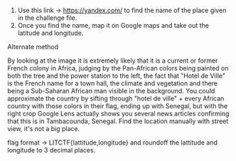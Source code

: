 1. Use this link -> https://yandex.com/ to find the name of the place given in the challenge file.
2. Once you find the name, map it on Google maps and take out the latitude and longitude.

Alternate method

By looking at the image it is extremely likely that it is a current or former French colony in Africa, judging by the Pan-African colors being painted on both the tree and the power station to the left, the fact that "Hotel de Ville" is the French name for a town hall, the climate and vegetation and there being a Sub-Saharan African man visible in the background. You could approximate the country by sifting through "hotel de ville" + every African country with those colors in their flag, ending up with Senegal, but with the right crop Google Lens actually shows you several news articles confirming that this is in Tambacounda, Senegal. Find the location manually with street view, it's not a big place.

flag format -> LITCTF{lattitude,longitude} and roundoff the lattitude and longitude to 3 decimal places.
